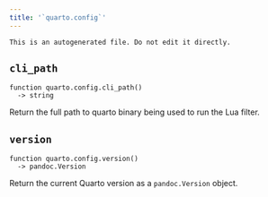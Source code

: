 ```yaml
---
title: '`quarto.config`'
---
```


```{=comment}
This is an autogenerated file. Do not edit it directly.
```


## `cli_path`

```
function quarto.config.cli_path()
  -> string
```

Return the full path to quarto binary being used to run the Lua filter.



## `version`

```
function quarto.config.version()
  -> pandoc.Version
```

Return the current Quarto version as a `pandoc.Version` object.



